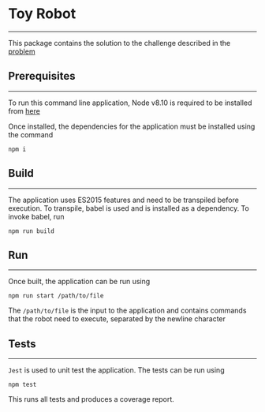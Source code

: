 # Toy Robot
-----
This package contains the solution to the challenge described in the [problem](PROBLEM.md)

## Prerequisites
----
To run this command line application, Node v8.10 is required to be installed from [here](https://nodejs.org/download/release/v8.10.0/)

Once installed, the dependencies for the application must be installed using the command
```
npm i
```

## Build
----
The application uses ES2015 features and need to be transpiled before execution. To transpile, babel is used and is installed as a dependency. To invoke babel, run
```
npm run build
```

## Run
----
Once built, the application can be run using
```
npm run start /path/to/file
```
The `/path/to/file` is the input to the application and contains commands that the robot need to execute,  separated by the newline character

## Tests
----
`Jest` is used to unit test the application. The tests can be run using
```
npm test
```
This runs all tests and produces a coverage report.